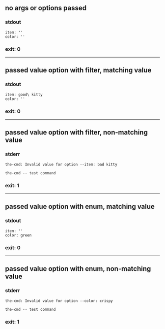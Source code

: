 ## no args or options passed

### stdout
```
item: ''
color: ''
```

### exit: 0

- - - - - - - - - -

## passed value option with filter, matching value

### stdout
```
item: good\ kitty
color: ''
```

### exit: 0

- - - - - - - - - -

## passed value option with filter, non-matching value

### stderr
```
the-cmd: Invalid value for option --item: bad kitty

the-cmd -- test command
```

### exit: 1

- - - - - - - - - -

## passed value option with enum, matching value

### stdout
```
item: ''
color: green
```

### exit: 0

- - - - - - - - - -

## passed value option with enum, non-matching value

### stderr
```
the-cmd: Invalid value for option --color: crispy

the-cmd -- test command
```

### exit: 1
